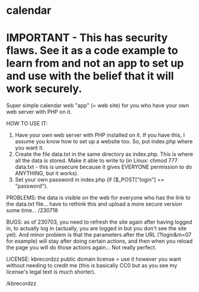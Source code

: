 # calendar

# IMPORTANT - This has security flaws. See it as a code example to learn from and not an app to set up and use with the belief that it will work securely.

Super simple calendar web "app" (= web site) for you who have your own web server with PHP on it.

HOW TO USE IT:
1. Have your own web server with PHP installed on it. If you have this, I assume you know how to set up a website too. So, put index.php where you want it.
2. Create the file data.txt in the same directory as index.php. This is where all the data is stored. Make it able to write to (in Linux: chmod 777 data.txt - this is unsecure because it gives EVERYONE permission to do ANYTHING, but it works).
4. Set your own password in index.php (if ($_POST["login"] == "password").

PROBLEMS: the data is visible on the web for everyone who has the link to the data.txt file... have to rethink this and upload a more secure version some time... /230718

BUGS: as of 230703, you need to refresh the site again after having logged in, to actually log in (actually, you are logged in but you don't see the site yet). And minor problem is that the parameters after the URL (?login&m=07 for example) will stay after doing certain actions, and then when you reload the page you will do those actions again... Not really perfect.

LICENSE: kbrecordzz public domain license = use it however you want without needing to credit me (this is basically CC0 but as you see my license's legal text is much shorter).

/kbrecordzz
